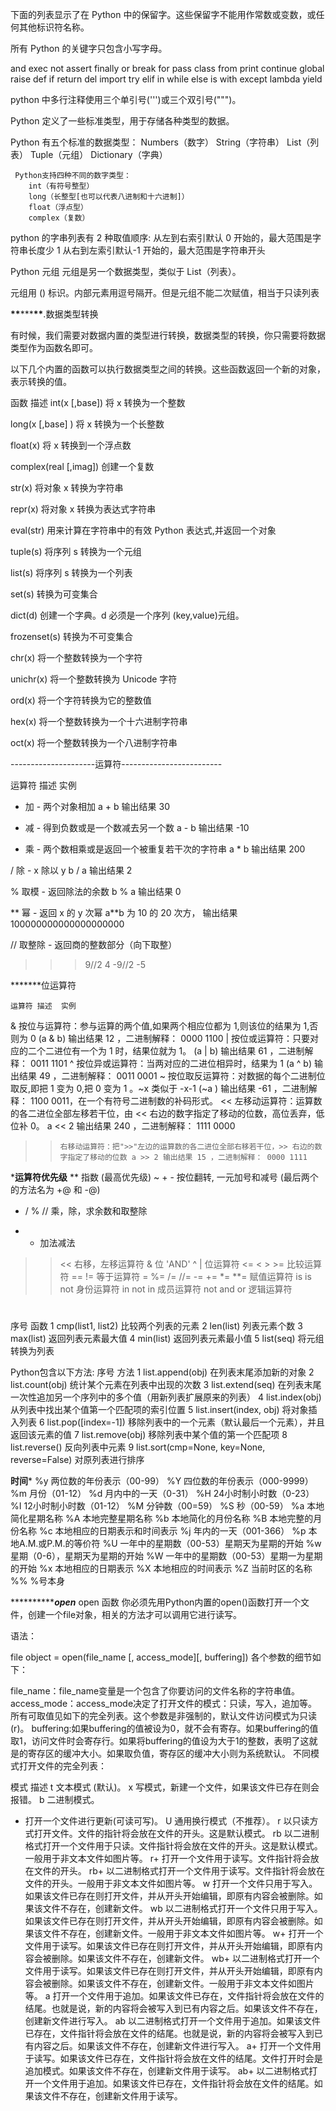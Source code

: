 下面的列表显示了在 Python 中的保留字。这些保留字不能用作常数或变数，或任何其他标识符名称。

所有 Python 的关键字只包含小写字母。

and exec not
assert finally or
break for pass
class from print
continue global raise
def if return
del import try
elif in while
else is with
except lambda yield

python 中多行注释使用三个单引号(''')或三个双引号(""")。

Python 定义了一些标准类型，用于存储各种类型的数据。

Python 有五个标准的数据类型：
Numbers（数字）
String（字符串）
List（列表）
Tuple（元组）
Dictionary（字典）

     Python支持四种不同的数字类型：
        int（有符号整型）
        long（长整型[也可以代表八进制和十六进制]）
        float（浮点型）
        complex（复数）

python 的字串列表有 2 种取值顺序:
从左到右索引默认 0 开始的，最大范围是字符串长度少 1
从右到左索引默认-1 开始的，最大范围是字符串开头

Python 元组
元组是另一个数据类型，类似于 List（列表）。

元组用 () 标识。内部元素用逗号隔开。但是元组不能二次赋值，相当于只读列表

**\*\***\*\*\***\*\***.数据类型转换

有时候，我们需要对数据内置的类型进行转换，数据类型的转换，你只需要将数据类型作为函数名即可。

以下几个内置的函数可以执行数据类型之间的转换。这些函数返回一个新的对象，表示转换的值。

函数 描述
int(x [,base]) 将 x 转换为一个整数

long(x [,base] ) 将 x 转换为一个长整数

float(x) 将 x 转换到一个浮点数

complex(real [,imag]) 创建一个复数

str(x) 将对象 x 转换为字符串

repr(x) 将对象 x 转换为表达式字符串

eval(str) 用来计算在字符串中的有效 Python 表达式,并返回一个对象

tuple(s) 将序列 s 转换为一个元组

list(s) 将序列 s 转换为一个列表

set(s) 转换为可变集合

dict(d) 创建一个字典。d 必须是一个序列 (key,value)元组。

frozenset(s) 转换为不可变集合

chr(x) 将一个整数转换为一个字符

unichr(x) 将一个整数转换为 Unicode 字符

ord(x) 将一个字符转换为它的整数值

hex(x) 将一个整数转换为一个十六进制字符串

oct(x) 将一个整数转换为一个八进制字符串

---------------------运算符-------------------------

运算符 描述 实例

- 加 - 两个对象相加 a + b 输出结果 30

* 减 - 得到负数或是一个数减去另一个数 a - b 输出结果 -10

- 乘 - 两个数相乘或是返回一个被重复若干次的字符串 a \* b 输出结果 200

/ 除 - x 除以 y b / a 输出结果 2

% 取模 - 返回除法的余数 b % a 输出结果 0

** 幂 - 返回 x 的 y 次幂 a**b 为 10 的 20 次方， 输出结果 100000000000000000000

// 取整除 - 返回商的整数部分（向下取整）

> > > 9//2
> > > 4
> > > -9//2
> > > -5

**\*\*\***位运算符

    运算符	描述	实例

& 按位与运算符：参与运算的两个值,如果两个相应位都为 1,则该位的结果为 1,否则为 0 (a & b) 输出结果 12 ，二进制解释： 0000 1100
| 按位或运算符：只要对应的二个二进位有一个为 1 时，结果位就为 1。 (a | b) 输出结果 61 ，二进制解释： 0011 1101
^ 按位异或运算符：当两对应的二进位相异时，结果为 1 (a ^ b) 输出结果 49 ，二进制解释： 0011 0001
~ 按位取反运算符：对数据的每个二进制位取反,即把 1 变为 0,把 0 变为 1 。~x 类似于 -x-1 (~a ) 输出结果 -61 ，二进制解释： 1100 0011，在一个有符号二进制数的补码形式。
<< 左移动运算符：运算数的各二进位全部左移若干位，由 << 右边的数字指定了移动的位数，高位丢弃，低位补 0。 a << 2 输出结果 240 ，二进制解释： 1111 0000

> >     右移动运算符：把">>"左边的运算数的各二进位全部右移若干位，>> 右边的数字指定了移动的位数	a >> 2 输出结果 15 ，二进制解释： 0000 1111

*********运算符优先级********
**	指数 (最高优先级)
~ + -	按位翻转, 一元加号和减号 (最后两个的方法名为 +@ 和 -@)
* / % //	乘，除，求余数和取整除
+ -	加法减法
>> <<	右移，左移运算符
&	位 'AND'
^ |	位运算符
<= < > >=	比较运算符
== !=	等于运算符
= %= /= //= -= += *= **=	赋值运算符
is is not	身份运算符
in not in	成员运算符
not and or	逻辑运算符

#
序号	函数
1	cmp(list1, list2)
    比较两个列表的元素
2	len(list)
    列表元素个数
3	max(list)
    返回列表元素最大值
4	min(list)
    返回列表元素最小值
5	list(seq)
    将元组转换为列表

Python包含以下方法:
序号	方法
1	list.append(obj)
    在列表末尾添加新的对象
2	list.count(obj)
    统计某个元素在列表中出现的次数
3	list.extend(seq)
    在列表末尾一次性追加另一个序列中的多个值（用新列表扩展原来的列表）
4	list.index(obj)
    从列表中找出某个值第一个匹配项的索引位置
5	list.insert(index, obj)
    将对象插入列表
6	list.pop([index=-1])
    移除列表中的一个元素（默认最后一个元素），并且返回该元素的值
7	list.remove(obj)
    移除列表中某个值的第一个匹配项
8	list.reverse()
    反向列表中元素
9	list.sort(cmp=None, key=None, reverse=False)
    对原列表进行排序

************时间*************
%y 两位数的年份表示（00-99）
%Y 四位数的年份表示（000-9999）
%m 月份（01-12）
%d 月内中的一天（0-31）
%H 24小时制小时数（0-23）
%I 12小时制小时数（01-12）
%M 分钟数（00=59）
%S 秒（00-59）
%a 本地简化星期名称
%A 本地完整星期名称
%b 本地简化的月份名称
%B 本地完整的月份名称
%c 本地相应的日期表示和时间表示
%j 年内的一天（001-366）
%p 本地A.M.或P.M.的等价符
%U 一年中的星期数（00-53）星期天为星期的开始
%w 星期（0-6），星期天为星期的开始
%W 一年中的星期数（00-53）星期一为星期的开始
%x 本地相应的日期表示
%X 本地相应的时间表示
%Z 当前时区的名称
%% %号本身

*****************open*******
open 函数
你必须先用Python内置的open()函数打开一个文件，创建一个file对象，相关的方法才可以调用它进行读写。

语法：

file object = open(file_name [, access_mode][, buffering])
各个参数的细节如下：

file_name：file_name变量是一个包含了你要访问的文件名称的字符串值。
access_mode：access_mode决定了打开文件的模式：只读，写入，追加等。所有可取值见如下的完全列表。这个参数是非强制的，默认文件访问模式为只读(r)。
buffering:如果buffering的值被设为0，就不会有寄存。如果buffering的值取1，访问文件时会寄存行。如果将buffering的值设为大于1的整数，表明了这就是的寄存区的缓冲大小。如果取负值，寄存区的缓冲大小则为系统默认。
不同模式打开文件的完全列表：

模式	描述
t	文本模式 (默认)。
x	写模式，新建一个文件，如果该文件已存在则会报错。
b	二进制模式。
+	打开一个文件进行更新(可读可写)。
U	通用换行模式（不推荐）。
r	以只读方式打开文件。文件的指针将会放在文件的开头。这是默认模式。
rb	以二进制格式打开一个文件用于只读。文件指针将会放在文件的开头。这是默认模式。一般用于非文本文件如图片等。
r+	打开一个文件用于读写。文件指针将会放在文件的开头。
rb+	以二进制格式打开一个文件用于读写。文件指针将会放在文件的开头。一般用于非文本文件如图片等。
w	打开一个文件只用于写入。如果该文件已存在则打开文件，并从开头开始编辑，即原有内容会被删除。如果该文件不存在，创建新文件。
wb	以二进制格式打开一个文件只用于写入。如果该文件已存在则打开文件，并从开头开始编辑，即原有内容会被删除。如果该文件不存在，创建新文件。一般用于非文本文件如图片等。
w+	打开一个文件用于读写。如果该文件已存在则打开文件，并从开头开始编辑，即原有内容会被删除。如果该文件不存在，创建新文件。
wb+	以二进制格式打开一个文件用于读写。如果该文件已存在则打开文件，并从开头开始编辑，即原有内容会被删除。如果该文件不存在，创建新文件。一般用于非文本文件如图片等。
a	打开一个文件用于追加。如果该文件已存在，文件指针将会放在文件的结尾。也就是说，新的内容将会被写入到已有内容之后。如果该文件不存在，创建新文件进行写入。
ab	以二进制格式打开一个文件用于追加。如果该文件已存在，文件指针将会放在文件的结尾。也就是说，新的内容将会被写入到已有内容之后。如果该文件不存在，创建新文件进行写入。
a+	打开一个文件用于读写。如果该文件已存在，文件指针将会放在文件的结尾。文件打开时会是追加模式。如果该文件不存在，创建新文件用于读写。
ab+	以二进制格式打开一个文件用于追加。如果该文件已存在，文件指针将会放在文件的结尾。如果该文件不存在，创建新文件用于读写。
